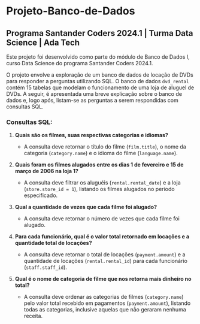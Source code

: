 # Projeto-Banco-de-Dados

## Programa Santander Coders 2024.1 | Turma Data Science | Ada Tech

Este projeto foi desenvolvido como parte do módulo de Banco de Dados I, curso Data Science do programa Santander Coders 2024.1.

O projeto envolve a exploração de um banco de dados de locação de DVDs para responder a perguntas utilizando SQL. O banco de dados `dvd_rental` contém 15 tabelas que modelam o funcionamento de uma loja de aluguel de DVDs. A seguir, é apresentada uma breve explicação sobre o banco de dados e, logo após, listam-se as perguntas a serem respondidas com consultas SQL.

### Consultas SQL:

1. **Quais são os filmes, suas respectivas categorias e idiomas?**
   - A consulta deve retornar o título do filme (`film.title`), o nome da categoria (`category.name`) e o idioma do filme (`language.name`).

2. **Quais foram os filmes alugados entre os dias 1 de fevereiro e 15 de março de 2006 na loja 1?**
   - A consulta deve filtrar os aluguéis (`rental.rental_date`) e a loja (`store.store_id = 1`), listando os filmes alugados no período especificado.

3. **Qual a quantidade de vezes que cada filme foi alugado?**
   - A consulta deve retornar o número de vezes que cada filme foi alugado.

4. **Para cada funcionário, qual é o valor total retornado em locações e a quantidade total de locações?**
   - A consulta deve retornar o total de locações (`payment.amount`) e a quantidade de locações (`rental.rental_id`) para cada funcionário (`staff.staff_id`).

5. **Qual é o nome de categoria de filme que nos retorna mais dinheiro no total?**
   - A consulta deve ordenar as categorias de filmes (`category.name`) pelo valor total recebido em pagamentos (`payment.amount`), listando todas as categorias, inclusive aquelas que não geraram nenhuma receita.

